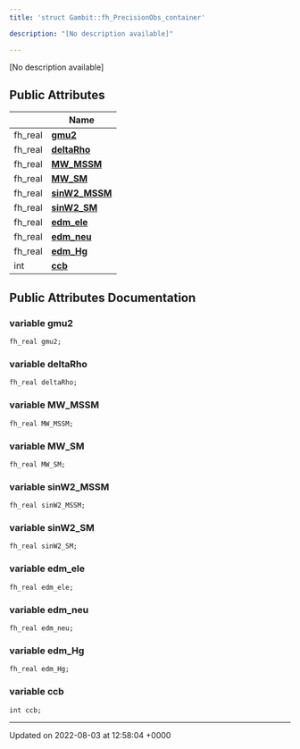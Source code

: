 ```yaml
---
title: 'struct Gambit::fh_PrecisionObs_container'

description: "[No description available]"

---
```









[No description available]

## Public Attributes

|                | Name           |
| -------------- | -------------- |
| fh_real | **[gmu2](/documentation/code/gambit_sphinx/classes/structgambit_1_1fh__precisionobs__container/#variable-gmu2)**  |
| fh_real | **[deltaRho](/documentation/code/gambit_sphinx/classes/structgambit_1_1fh__precisionobs__container/#variable-deltarho)**  |
| fh_real | **[MW_MSSM](/documentation/code/gambit_sphinx/classes/structgambit_1_1fh__precisionobs__container/#variable-mw-mssm)**  |
| fh_real | **[MW_SM](/documentation/code/gambit_sphinx/classes/structgambit_1_1fh__precisionobs__container/#variable-mw-sm)**  |
| fh_real | **[sinW2_MSSM](/documentation/code/gambit_sphinx/classes/structgambit_1_1fh__precisionobs__container/#variable-sinw2-mssm)**  |
| fh_real | **[sinW2_SM](/documentation/code/gambit_sphinx/classes/structgambit_1_1fh__precisionobs__container/#variable-sinw2-sm)**  |
| fh_real | **[edm_ele](/documentation/code/gambit_sphinx/classes/structgambit_1_1fh__precisionobs__container/#variable-edm-ele)**  |
| fh_real | **[edm_neu](/documentation/code/gambit_sphinx/classes/structgambit_1_1fh__precisionobs__container/#variable-edm-neu)**  |
| fh_real | **[edm_Hg](/documentation/code/gambit_sphinx/classes/structgambit_1_1fh__precisionobs__container/#variable-edm-hg)**  |
| int | **[ccb](/documentation/code/gambit_sphinx/classes/structgambit_1_1fh__precisionobs__container/#variable-ccb)**  |

## Public Attributes Documentation

### variable gmu2

```
fh_real gmu2;
```


### variable deltaRho

```
fh_real deltaRho;
```


### variable MW_MSSM

```
fh_real MW_MSSM;
```


### variable MW_SM

```
fh_real MW_SM;
```


### variable sinW2_MSSM

```
fh_real sinW2_MSSM;
```


### variable sinW2_SM

```
fh_real sinW2_SM;
```


### variable edm_ele

```
fh_real edm_ele;
```


### variable edm_neu

```
fh_real edm_neu;
```


### variable edm_Hg

```
fh_real edm_Hg;
```


### variable ccb

```
int ccb;
```


-------------------------------

Updated on 2022-08-03 at 12:58:04 +0000